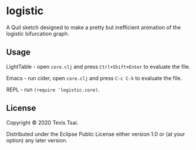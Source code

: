 # logistic

A Quil sketch designed to make a pretty but inefficient animation of the logistic bifurcation graph.

## Usage

LightTable - open `core.clj` and press `Ctrl+Shift+Enter` to evaluate the file.

Emacs - run cider, open `core.clj` and press `C-c C-k` to evaluate the file.

REPL - run `(require 'logistic.core)`.

## License

Copyright © 2020 Tevis Tsai.

Distributed under the Eclipse Public License either version 1.0 or (at
your option) any later version.
